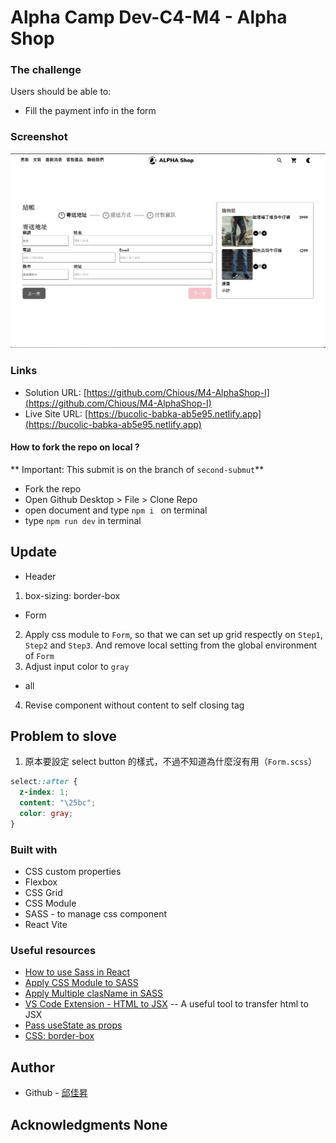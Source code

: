 # Alpha Camp Dev-C4-M4 - Alpha Shop

### The challenge

Users should be able to:

- Fill the payment info in the form

### Screenshot

![](./screenshot.png)

### Links

- Solution URL: [https://github.com/Chious/M4-AlphaShop-I](https://github.com/Chious/M4-AlphaShop-I)
- Live Site URL: [https://bucolic-babka-ab5e95.netlify.app](https://bucolic-babka-ab5e95.netlify.app)

#### How to fork the repo on local ?

** Important: This submit is on the branch of `second-submut`**

- Fork the repo
- Open Github Desktop > File > Clone Repo
- open document and type `npm i ` on terminal
- type `npm run dev` in terminal

## Update

- Header

1. box-sizing: border-box

- Form

2. Apply css module to `Form`, so that we can set up grid respectly on `Step1`, `Step2` and `Step3`. And remove local setting from the global environment of `Form`
3. Adjust input color to `gray`

- all

4. Revise component without content to self closing tag

## Problem to slove

1. 原本要設定 select button 的樣式，不過不知道為什麼沒有用（`Form.scss`）

```css
select::after {
  z-index: 1;
  content: "\25bc";
  color: gray;
}
```

### Built with

- CSS custom properties
- Flexbox
- CSS Grid
- CSS Module
- SASS - to manage css component
- React Vite

### Useful resources

- [How to use Sass in React](https://www.youtube.com/watch?v=9F8bzIlgJ4g)
- [Apply CSS Module to SASS](https://blog.bitsrc.io/how-to-use-sass-and-css-modules-with-create-react-app-83fa8b805e5e)
- [Apply Multiple clasName in SASS](https://www.codeconcisely.com/posts/react-css-modules-multiple-classes/)
- [VS Code Extension - HTML to JSX](https://marketplace.visualstudio.com/items?itemName=riazxrazor.html-to-jsx) -- A useful tool to transfer html to JSX
- [Pass useState as props](https://blog.logrocket.com/noobs-guide-to-usestate/#:~:text=Passing%20useState%20as%20props%20in,in%20all%20of%20your%20components.&text=This%20is%20a%20bad%20practice,never%20use%20useState%20like%20this.)
- [CSS: border-box](https://developer.mozilla.org/en-US/docs/Web/CSS/box-sizing)

## Author

- Github - [邱佳昇](https://github.com/Chious)

## Acknowledgments None
